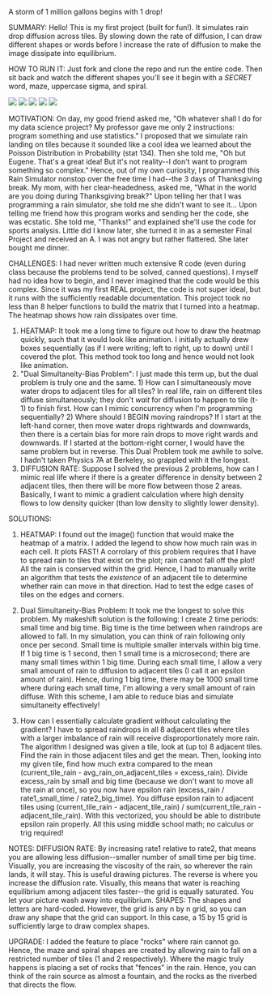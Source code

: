 A storm of 1 million gallons begins with 1 drop!

SUMMARY: Hello! This is my first project (built for fun!). It simulates rain drop diffusion across tiles. By slowing down the rate of diffusion, I can draw different shapes or words before I increase the rate of diffusion to make the image dissipate into equilibrium.  

HOW TO RUN IT: Just fork and clone the repo and run the entire code. Then sit back and watch the different shapes you'll see it begin with a *SECRET* word, maze, uppercase sigma, and spiral.  

<img src="secret_word.png">
<img src="secret_word_faded.png">
<img src="sigma.png">
<img src="maze.png">
<img src="spiral.png">

MOTIVATION: On day, my good friend asked me, "Oh whatever shall I do for my data science project? My professor gave me only 2 instructions: program something and use statistics." I proposed that we simulate rain landing on tiles because it sounded like a cool idea we learned about the Poisson Distribution in Probability (stat 134). Then she told me, "Oh but Eugene. That's a great idea! But it's not reality--I don't want to program something so complex." Hence, out of my own curiosity, I programmed this Rain Simulator nonstop over the free time I had--the 3 days of Thanksgiving break. My mom, with her clear-headedness, asked me, "What in the world are you doing during Thanksgiving break?" Upon telling her that I was programming a rain simulator, she told me she didn't want to see it... Upon telling me friend how this program works and sending her the code, she was ecstatic. She told me, "Thanks!" and explained she'll use the code for sports analysis. Little did I know later, she turned it in as a semester Final Project and received an A. I was not angry but rather flattered. She later bought me dinner.  

CHALLENGES: I had never written much extensive R code (even during class because the problems tend to be solved, canned questions). I myself had no idea how to begin, and I never imagined that the code would be this complex. Since it was my first REAL project, the code is not super ideal, but it runs with the sufficiently readable documentation. This project took no less than 8 helper functions to build the matrix that I turned into a heatmap. The heatmap shows how rain dissipates over time.  
1) HEATMAP: It took me a long time to figure out how to draw the heatmap quickly, such that it would look like animation. I initially actually drew boxes sequentially (as if I were writing; left to right, up to down) until I covered the plot. This method took too long and hence would not look like animation.  
2) "Dual Simultaneity-Bias Problem": I just made this term up, but the dual problem is truly one and the same. 1) How can I simultaneously move water drops to adjacent tiles for all tiles? In real life, rain on different tiles diffuse simultaneously; they don't *wait* for diffusion to happen to tile (t-1) to finish first. How can I mimic concurrency when I'm programming sequentially? 2) Where should I BEGIN moving raindrops? If I start at the left-hand corner, then move water drops rightwards and downwards, then there is a certain bias for more rain drops to move right wards and downwards. If I started at the bottom-right corner, I would have the same problem but in reverse.
This Dual Problem took me awhile to solve. I hadn't taken Physics 7A at Berkeley, so grappled with it the longest.  
3) DIFFUSION RATE: Suppose I solved the previous 2 problems, how can I mimic real life where if there is a greater difference in density between 2 adjacent tiles, then there will be more flow between those 2 areas. Basically, I want to mimic a gradient calculation where high density flows to low density quicker (than low density to slightly lower density).  

SOLUTIONS:
1) HEATMAP: I found out the image() function that would make the heatmap of a matrix. I added the legend to show how much rain was in each cell. It plots FAST! A corrolary of this problem requires that I have to spread rain to tiles that exist on the plot; rain cannot fall off the plot! All the rain is conserved within the grid. Hence, I had to manually write an algorithm that tests the *existence* of an adjacent tile to determine whether rain can move in that direction. Had to test the edge cases of tiles on the edges and corners.

2) Dual Simultaneity-Bias Problem: It took me the longest to solve this problem. My makeshift solution is the following: I create 2 time periods: small time and big time. Big time is the time between when raindrops are allowed to fall. In my simulation, you can think of rain following only once per second. Small time is multiple smaller intervals within big time. If 1 big time is 1 second, then 1 small time is a microsecond; there are many small times within 1 big time. During each small time, I allow a very small amount of rain to diffusion to adjacent tiles (I call it an epsilon amount of rain). Hence, during 1 big time, there may be 1000 small time where during each small time, I'm allowing a very small amount of rain diffuse. With this scheme, I am able to reduce bias and simulate simultaneity effectively! 
3) How can I essentially calculate gradient without calculating the gradient? I have to spread raindrops in all 8 adjacent tiles where tiles with a larger imbalance of rain will receive disproportionately more rain. The algorithm I designed was given a tile, look at (up to) 8 adjacent tiles. Find the rain in those adjacent tiles and get the mean. Then, looking into my given tile, find how much extra compared to the mean (current_tile_rain - avg_rain_on_adjacent_tiles = excess_rain). Divide excess_rain by small and big time (because we don't want to move all the rain at once), so you now have epsilon rain (excess_rain / rate1_small_time / rate2_big_time). You diffuse epsilon rain to adjacent tiles using (current_tile_rain - adjacent_tile_rain) / sum(current_tile_rain - adjacent_tile_rain). With this vectorized, you should be able to distribute epsilon rain properly. All this using middle school math; no calculus or trig required!


NOTES:
DIFFUSION RATE: By increasing rate1 relative to rate2, that means you are allowing less diffusion--smaller number of small time per big time. Visually, you are increasing the viscosity of the rain, so wherever the rain lands, it will stay. This is useful drawing pictures. The reverse is where you increase the diffusion rate. Visually, this means that water is reaching equilibrium among adjacent tiles faster--the grid is equally saturated. You let your picture wash away into equilibrium.
SHAPES: The shapes and letters are hard-coded. However, the grid is any n by n grid, so you can draw any shape that the grid can support. In this case, a 15 by 15 grid is sufficiently large to draw complex shapes.

UPGRADE: I added the feature to place "rocks" where rain cannot go. Hence, the maze and spiral shapes are created by allowing rain to fall on a restricted number of tiles (1 and 2 respectively). Where the magic truly happens is placing a set of rocks that "fences" in the rain. Hence, you can think of the rain source as almost a fountain, and the rocks as the riverbed that directs the flow.
